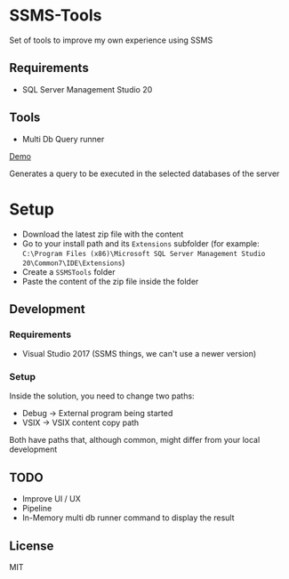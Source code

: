 # SSMS-Tools
Set of tools to improve my own experience using SSMS

## Requirements
- SQL Server Management Studio 20

## Tools
- Multi Db Query runner


[Demo](https://github.com/user-attachments/assets/cfe159fe-98b8-4e32-861d-cbc3b4f20214)

Generates a query to be executed in the selected databases of the server

# Setup
- Download the latest zip file with the content
- Go to your install path and its `Extensions` subfolder (for example: `C:\Program Files (x86)\Microsoft SQL Server Management Studio 20\Common7\IDE\Extensions`)
- Create a `SSMSTools` folder
- Paste the content of the zip file inside the folder

## Development
### Requirements
- Visual Studio 2017 (SSMS things, we can't use a newer version)

### Setup
Inside the solution, you need to change two paths:
- Debug -> External program being started
- VSIX -> VSIX content copy path

Both have paths that, although common, might differ from your local development

## TODO
- Improve UI / UX
- Pipeline
- In-Memory multi db runner command to display the result

## License
MIT
